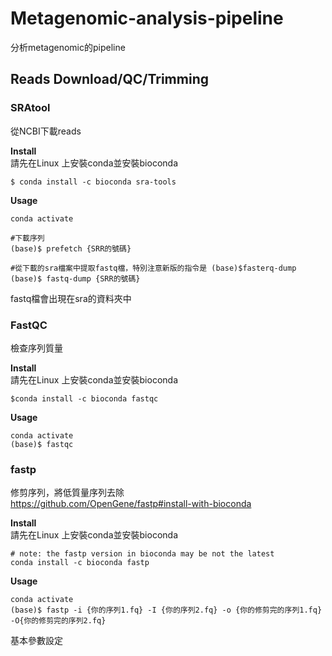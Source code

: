 # Metagenomic-analysis-pipeline 
分析metagenomic的pipeline
## Reads Download/QC/Trimming

### SRAtool
從NCBI下載reads

**Install**  
請先在Linux 上安裝conda並安裝bioconda  
```
$ conda install -c bioconda sra-tools
```  

**Usage**  
```
conda activate

#下載序列
(base)$ prefetch {SRR的號碼}  

#從下載的sra檔案中提取fastq檔，特別注意新版的指令是 (base)$fasterq-dump
(base)$ fastq-dump {SRR的號碼} 
``` 
fastq檔會出現在sra的資料夾中

### FastQC
檢查序列質量

**Install**  
請先在Linux 上安裝conda並安裝bioconda  
```
$conda install -c bioconda fastqc
```  

**Usage**  
```
conda activate
(base)$ fastqc
```

### fastp
修剪序列，將低質量序列去除  
https://github.com/OpenGene/fastp#install-with-bioconda

**Install**  
請先在Linux 上安裝conda並安裝bioconda  
```
# note: the fastp version in bioconda may be not the latest
conda install -c bioconda fastp
```  

**Usage**  
```
conda activate
(base)$ fastp -i {你的序列1.fq} -I {你的序列2.fq} -o {你的修剪完的序列1.fq} -O{你的修剪完的序列2.fq}
```
基本參數設定

